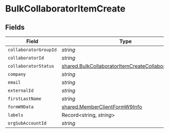# BulkCollaboratorItemCreate


## Fields

| Field                                                                                                                             | Type                                                                                                                              | Required                                                                                                                          | Description                                                                                                                       |
| --------------------------------------------------------------------------------------------------------------------------------- | --------------------------------------------------------------------------------------------------------------------------------- | --------------------------------------------------------------------------------------------------------------------------------- | --------------------------------------------------------------------------------------------------------------------------------- |
| `collaboratorGroupId`                                                                                                             | *string*                                                                                                                          | :heavy_minus_sign:                                                                                                                | N/A                                                                                                                               |
| `collaboratorId`                                                                                                                  | *string*                                                                                                                          | :heavy_minus_sign:                                                                                                                | N/A                                                                                                                               |
| `collaboratorStatus`                                                                                                              | [shared.BulkCollaboratorItemCreateCollaboratorStatus](../../../sdk/models/shared/bulkcollaboratoritemcreatecollaboratorstatus.md) | :heavy_minus_sign:                                                                                                                | N/A                                                                                                                               |
| `company`                                                                                                                         | *string*                                                                                                                          | :heavy_minus_sign:                                                                                                                | N/A                                                                                                                               |
| `email`                                                                                                                           | *string*                                                                                                                          | :heavy_minus_sign:                                                                                                                | N/A                                                                                                                               |
| `externalId`                                                                                                                      | *string*                                                                                                                          | :heavy_minus_sign:                                                                                                                | N/A                                                                                                                               |
| `firstLastName`                                                                                                                   | *string*                                                                                                                          | :heavy_minus_sign:                                                                                                                | N/A                                                                                                                               |
| `formW9Data`                                                                                                                      | [shared.MemberClientFormW9Info](../../../sdk/models/shared/memberclientformw9info.md)                                             | :heavy_minus_sign:                                                                                                                | N/A                                                                                                                               |
| `labels`                                                                                                                          | Record<string, *string*>                                                                                                          | :heavy_minus_sign:                                                                                                                | N/A                                                                                                                               |
| `orgSubAccountId`                                                                                                                 | *string*                                                                                                                          | :heavy_minus_sign:                                                                                                                | N/A                                                                                                                               |